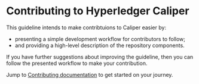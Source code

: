 # Contributing to Hyperledger Caliper

This guideline intends to make contribtuions to Caliper easier by:

* presenting a simple development workflow for contributors to follow;
* and providing a high-level description of the repository components.

If you have further suggestions about improving the guideline, then you can follow the presented workflow to make your contribution.

Jump to [Contributing documentation](https://hyperledger.github.io/caliper/v0.6.0/getting-started/contributing.md) to get started on your journey.